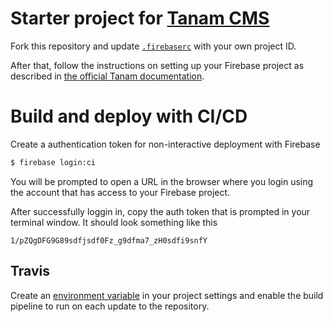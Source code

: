 # Starter project for [Tanam CMS](https://github.com/oddbit/tanam)
Fork this repository and update [`.firebaserc`](.firebaserc) with your own project ID.

After that, follow the instructions on setting up your Firebase project as described in
[the official Tanam documentation](https://github.com/oddbit/tanam#how-do-i-get-tanam).


# Build and deploy with CI/CD
Create a authentication token for non-interactive deployment with Firebase

```bash
$ firebase login:ci
```

You will be prompted to open a URL in the browser where you login using the account that has access
to your Firebase project.

After successfully loggin in, copy the auth token that is prompted in your terminal window. It should
look something like this

```
1/pZQgDFG9G89sdfjsdf0Fz_g9dfma7_zH0sdfi9snfY
```

## Travis
Create an [environment variable](https://docs.travis-ci.com/user/environment-variables/#defining-variables-in-repository-settings)
in your project settings and enable the build pipeline to run on each update to the repository.
